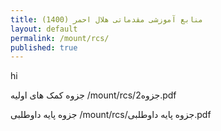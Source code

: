 ```yaml
---
title: منابع آموزشی مقدماتی هلال احمر (1400)
layout: default
permalink: /mount/rcs/
published: true
---
```


hi

جزوه کمک های اولیه
/mount/rcs/2جزوه.pdf

جزوه پایه داوطلبی
/mount/rcs/جزوه پایه داوطلبی.pdf
